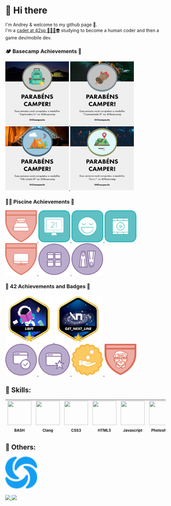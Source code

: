 # 👋 Hi there 
I'm Andrey & welcome to my github page 🙂.<br>
I'm a <a href="https://profile.intra.42.fr/users/adantas-" target="_blank">cadet at 42sp 👨‍🚀🚀👽</a> studying to become a <bold>human coder</bold> and then a game dev/mobile dev.<br>

### 🏕️ Basecamp Achievements 🏅
<a href="https://github.com/andreyvdl/Piscine-July2022" target="_blank">
<img src="./images/explorador.png" alt="Montei a barraca" width="200" height="200"> <img src="./images/Comunidade-3.png" alt="Você disse evento?" width="200" height="200"> <img src="./images/Vila-Unida-3.png" alt="Saudades da vila" width="200" height="200"> <img src="./images/Foco-1.png" alt="25% focado" width="200" height="200">
</a><br>

### 🏊‍♂️ Piscine Achievements 🏅
<a href="https://github.com/andreyvdl/Piscine-July2022" target="_blank">
<img src="./images/90hours.svg" alt="90 horas ein..." width="100" height="100"> <img src="./images/ace_defenser.svg" alt="OBJECTION!" width="100" height="100"> <img src="./images/aval_ahead.svg" alt="Outstanding project" width="100" height="100"> <img src="./images/film_buff_5.svg" alt="7 ou mais vídeos todos os dias" wwidth="100" height="100"> <img src="./images/same_pc.svg" alt="meu, meu, meu..." width="100" height="100"> <img src="./images/speedrunner_1.svg" alt="delta = -0.001" width="100" height="100"> <img src="./images/welcome_to_42.svg" alt="parabains, muitos parabains" width="100" height="100">
</a><br>

### 🤖 42 Achievements and Badges 🏅
<a href="https://github.com/andreyvdl/42-libft" target="_blank">
<img src="./images/libftm.png" alt="Silêncio na biblioteca 🤫" width="150" height="150">
</a>
<a href="https://github.com/andreyvdl/42-get-next-line" target="_blank">
<img src="./images/get_next_linem.png" alt="Raba eni" width="150" height="150">
</a><br>

<a href="https://github.com/andreyvdl/Piscine-July2022" target="_blank">
<img src="./images/validaded2.svg" alt="projeto validado" width="100" height="100"> <img src="./images/bonus_hunter.svg" alt="caçadores de bonus" width="100" height="100"> <img src="./images/rich1.svg" alt="here comes the money" width="100" height="100"> <img src="./images/billgates1.svg" alt="todo programador é preguiçoso" width="100" height="100">
</a>

## 🔰 Skills: 
<img src="https://cdn.jsdelivr.net/gh/devicons/devicon/icons/bash/bash-original.svg" width="75" height="75"><br><sub>BASH</sub> | <img src="https://cdn.jsdelivr.net/gh/devicons/devicon/icons/c/c-plain.svg" width="75" height="75"><br><sub>Clang</sub> | <img src="https://cdn.jsdelivr.net/gh/devicons/devicon/icons/css3/css3-plain-wordmark.svg" width="75" height="75"><br><sub>CSS3</sub> | <img src="https://cdn.jsdelivr.net/gh/devicons/devicon/icons/html5/html5-plain-wordmark.svg" width="75" height="75"><br><sub>HTML5</sub> | <img src="https://cdn.jsdelivr.net/gh/devicons/devicon/icons/javascript/javascript-plain.svg" width="75" height="75"><br><sub>Javascript</sub> | <img src="https://cdn.jsdelivr.net/gh/devicons/devicon/icons/photoshop/photoshop-line.svg" width="75" height="75"><br><sub>Photoshop</sub> | <img src="https://cdn.jsdelivr.net/gh/devicons/devicon/icons/vim/vim-original.svg" width="75" height="75"><br><sub>VIM</sub> | <img src="https://cdn.jsdelivr.net/gh/devicons/devicon/icons/go/go-original-wordmark.svg" width="75" height="75"><br><sub>GOlang</sub> | <img src="https://cdn.jsdelivr.net/gh/devicons/devicon/icons/vscode/vscode-original-wordmark.svg" width="75" height="75"><br><sub>VSCode</sub>
:---: | :---: | :---: | :---: | :---: | :---: | :---: | :---: | :---:

## 🧠 Others:
<a href="https://github.com/andreyvdl/Sololearn" target="_blank">
<img src="./images/sololearn_logo.svg" alt="home alone" width="100" height="100">
</a>
<br><br>

<a href="https://github.com/andreyvdl">
<img width="250em" src="https://github-readme-stats.vercel.app/api/top-langs/?username=andreyvdl&langs_count=7&theme=chartreuse-dark"/>
<img height="200em" src="https://github-readme-stats.vercel.app/api?username=andreyvdl&show_icons=true&theme=chartreuse-dark&include_all_commits=true&count_private=true"/>
<br>

<!--
**andreyvdl/andreyvdl** is a ✨ _special_ ✨ repository because its `README.md` (this file) appears on your GitHub profile.

Here are some ideas to get you started:

- 🔭 I’m currently working on ...
- 🌱 I’m currently learning Clang and Golang
- 👯 I’m looking to collaborate on ...
- 🤔 I’m looking for help with ...
- 💬 Ask me about ...
- 📫 How to reach me: ...
- 😄 Pronouns: male pronouns
- ⚡ Fun fact: ...
-->


